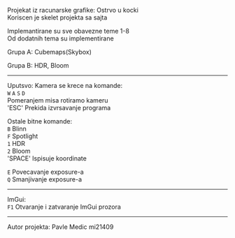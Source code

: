 Projekat iz racunarske grafike: Ostrvo u kocki\
Koriscen je skelet projekta sa sajta

Implemantirane su sve obavezne teme 1-8\
Od dodatnih tema su implementirane

Grupa A:
Cubemaps(Skybox)

Grupa B:
HDR, Bloom

---
Uputsvo:
Kamera se krece na komande:\
`W` `A` `S` `D`\
Pomeranjem misa rotiramo kameru\
'ESC' Prekida izvrsavanje programa

Ostale bitne komande:\
`B`   Blinn\
`F`   Spotlight\
`1`   HDR\
`2`   Bloom\
'SPACE' Ispisuje koordinate

`E`   Povecavanje exposure-a\
`Q`   Smanjivanje exposure-a

---
ImGui:\
`F1` Otvaranje i zatvaranje ImGui prozora 

---
Autor projekta: Pavle Medic mi21409
